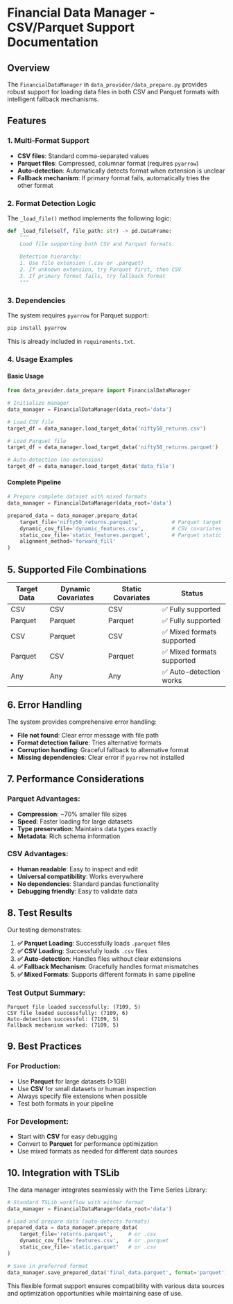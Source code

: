 # Financial Data Manager - CSV/Parquet Support Documentation

## Overview

The `FinancialDataManager` in `data_provider/data_prepare.py` provides robust support for loading data files in both CSV and Parquet formats with intelligent fallback mechanisms.

## Features

### 1. **Multi-Format Support**
- **CSV files**: Standard comma-separated values
- **Parquet files**: Compressed, columnar format (requires `pyarrow`)
- **Auto-detection**: Automatically detects format when extension is unclear
- **Fallback mechanism**: If primary format fails, automatically tries the other format

### 2. **Format Detection Logic**

The `_load_file()` method implements the following logic:

```python
def _load_file(self, file_path: str) -> pd.DataFrame:
    """
    Load file supporting both CSV and Parquet formats.
    
    Detection hierarchy:
    1. Use file extension (.csv or .parquet)
    2. If unknown extension, try Parquet first, then CSV
    3. If primary format fails, try fallback format
    """
```

### 3. **Dependencies**

The system requires `pyarrow` for Parquet support:

```bash
pip install pyarrow
```

This is already included in `requirements.txt`.

### 4. **Usage Examples**

#### Basic Usage
```python
from data_provider.data_prepare import FinancialDataManager

# Initialize manager
data_manager = FinancialDataManager(data_root='data')

# Load CSV file
target_df = data_manager.load_target_data('nifty50_returns.csv')

# Load Parquet file
target_df = data_manager.load_target_data('nifty50_returns.parquet')

# Auto-detection (no extension)
target_df = data_manager.load_target_data('data_file')
```

#### Complete Pipeline
```python
# Prepare complete dataset with mixed formats
data_manager = FinancialDataManager(data_root='data')

prepared_data = data_manager.prepare_data(
    target_file='nifty50_returns.parquet',           # Parquet target
    dynamic_cov_file='dynamic_features.csv',         # CSV covariates
    static_cov_file='static_features.parquet',       # Parquet static
    alignment_method='forward_fill'
)
```

## 5. **Supported File Combinations**

| Target Data | Dynamic Covariates | Static Covariates | Status |
|-------------|-------------------|-------------------|---------|
| CSV         | CSV               | CSV               | ✅ Fully supported |
| Parquet     | Parquet           | Parquet           | ✅ Fully supported |
| CSV         | Parquet           | CSV               | ✅ Mixed formats supported |
| Parquet     | CSV               | Parquet           | ✅ Mixed formats supported |
| Any         | Any               | Any               | ✅ Auto-detection works |

## 6. **Error Handling**

The system provides comprehensive error handling:

- **File not found**: Clear error message with file path
- **Format detection failure**: Tries alternative formats
- **Corruption handling**: Graceful fallback to alternative format
- **Missing dependencies**: Clear error if `pyarrow` not installed

## 7. **Performance Considerations**

### Parquet Advantages:
- **Compression**: ~70% smaller file sizes
- **Speed**: Faster loading for large datasets
- **Type preservation**: Maintains data types exactly
- **Metadata**: Rich schema information

### CSV Advantages:
- **Human readable**: Easy to inspect and edit
- **Universal compatibility**: Works everywhere
- **No dependencies**: Standard pandas functionality
- **Debugging friendly**: Easy to validate data

## 8. **Test Results**

Our testing demonstrates:

1. **✅ Parquet Loading**: Successfully loads `.parquet` files
2. **✅ CSV Loading**: Successfully loads `.csv` files  
3. **✅ Auto-detection**: Handles files without clear extensions
4. **✅ Fallback Mechanism**: Gracefully handles format mismatches
5. **✅ Mixed Formats**: Supports different formats in same pipeline

### Test Output Summary:
```
Parquet file loaded successfully: (7109, 5)
CSV file loaded successfully: (7109, 6)
Auto-detection successful: (7109, 5)
Fallback mechanism worked: (7109, 5)
```

## 9. **Best Practices**

### For Production:
- Use **Parquet** for large datasets (>1GB)
- Use **CSV** for small datasets or human inspection
- Always specify file extensions when possible
- Test both formats in your pipeline

### For Development:
- Start with **CSV** for easy debugging
- Convert to **Parquet** for performance optimization
- Use mixed formats as needed for different data sources

## 10. **Integration with TSLib**

The data manager integrates seamlessly with the Time Series Library:

```python
# Standard TSLib workflow with either format
data_manager = FinancialDataManager(data_root='data')

# Load and prepare data (auto-detects formats)
prepared_data = data_manager.prepare_data(
    target_file='returns.parquet',     # or .csv
    dynamic_cov_file='features.csv',   # or .parquet  
    static_cov_file='static.parquet'   # or .csv
)

# Save in preferred format
data_manager.save_prepared_data('final_data.parquet', format='parquet')
```

This flexible format support ensures compatibility with various data sources and optimization opportunities while maintaining ease of use.

